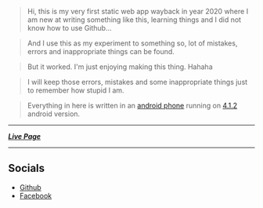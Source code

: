 > Hi, this is my very first static web app wayback in year 2020 where
> I am new at writing something like this, learning things and
> I did not know how to use Github...

> And I use this as my experiment to something so, lot of 
> mistakes, errors and inappropriate things can be found.

> But it worked. I'm just enjoying making this thing. Hahaha

> I will keep those errors, mistakes and some inappropriate
> things just to remember how stupid I am. 

> Everything in here is written in an [android phone](https://m.gsmarena.com/samsung_galaxy_s_ii_lte_i727r-4376.php)
> running on [4.1.2](https://en.m.wikipedia.org/wiki/Android_Jelly_Bean)
> android version.

----

***[Live Page](https://jxmked.github.io/Old-Creation/)***

----

## Socials

- [Github](https://github.com/jxmked)
- [Facebook](https://www.facebook.com/deguia25)

